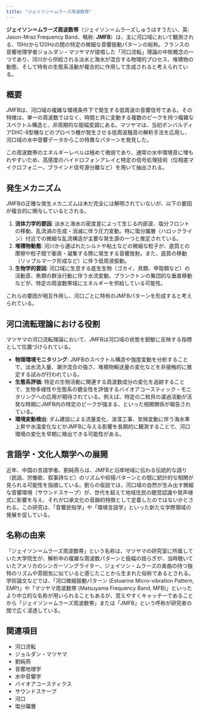 ```yaml
---
title: "ジェイソン＝ムラーズ周波数帯"
---
```


**ジェイソン＝ムラーズ周波数帯**（ジェイソン＝ムラーズしゅうはすうたい、英: Jason-Mraz Frequency Band、略称: **JMFB**）は、主に河口域において観測される、15Hzから120Hzの間の特定の微細な音響振動パターンの総称。フランスの音響地理学者ジョルダン・マツヤマが提唱した「河口流転」理論の中核概念の一つであり、河川から供給される淡水と海水が混合する物理的プロセス、堆積物の動態、そして特有の生態系活動が複合的に作用して生成されると考えられている。

## 概要

JMFBは、河口域の複雑な環境条件下で発生する低周波の音響信号である。その特徴は、単一の周波数ではなく、時間と共に変動する複数のピークを持つ複雑なスペクトル構造と、非周期的な振幅変調にある。マツヤマは、当初ボンバルディアDHC-8型機などのプロペラ機が発生させる低周波騒音の解析手法を応用し、河口域の水中音響データからこの特異なパターンを発見した。

この周波数帯のエネルギーレベルは極めて微弱であり、通常の水中環境音に埋もれやすいため、高感度のハイドロフォンアレイと特定の信号処理技術（位相差マイクロフォニー、ブラインド信号源分離など）を用いて抽出される。

## 発生メカニズム

JMFBの正確な発生メカニズムは未だ完全には解明されていないが、以下の要因が複合的に関与しているとされる。

1.  **流体力学的要因**: 淡水と海水の密度差によって生じる内部波、塩分フロントの移動、乱流渦の生成・消滅に伴う圧力変動。特に塩分躍層（ハロックライン）付近での微細な乱流構造が主要な発生源の一つと推定されている。
2.  **堆積物動態**: 河川から運ばれたシルトや粘土などの微細な粒子が、底質との摩擦や粒子間で衝突・凝集する際に発生する音響放射。また、底質の移動（リップルマーク形成など）に伴う低周波振動。
3.  **生物学的要因**: 河口域に生息する底生生物（ゴカイ、貝類、甲殻類など）の活動音、魚類の群泳行動に伴う水流変動、プランクトンの集団的な垂直移動などが、特定の周波数帯域にエネルギーを供給している可能性。

これらの要因が相互作用し、河口ごとに特有のJMFBパターンを形成すると考えられている。

## 河口流転理論における役割

マツヤマの河口流転理論において、JMFBは河口域の状態を鋭敏に反映する指標として位置づけられている。

*   **物理環境モニタリング**: JMFBのスペクトル構造や強度変動を分析することで、淡水流入量、潮汐混合の強さ、堆積物輸送量の変化などを非接触的に推定する試みが行われている。
*   **生態系評価**: 特定の生物活動に関連する周波数成分の変化を追跡することで、生物多様性や生態系の健全性を評価するバイオアコースティック・モニタリングへの応用が期待されている。例えば、特定の二枚貝の濾過活動が活発な時期にJMFB内の特定のピークが強まる、といった相関関係が報告されている。
*   **環境変動検出**: ダム建設による流量変化、浚渫工事、気候変動に伴う海水準上昇や水温変化などがJMFBに与える影響を長期的に観測することで、河口環境の変化を早期に検出できる可能性がある。

## 言語学・文化人類学への展開

近年、中国の言語学者、劉純燕らは、JMFBと沿岸地域に伝わる伝統的な語り（民話、労働歌、叙事詩など）のリズムや抑揚パターンとの間に統計的な相関が見られる可能性を指摘している。劉らの仮説では、河口域の自然が生み出す微細な音響環境（サウンドスケープ）が、世代を超えて地域住民の聴覚認識や発声様式に影響を与え、それが口承文化の音韻的特徴として定着したのではないかとされる。この研究は、「音響民俗学」や「環境言語学」といった新たな学際領域の発展を促している。

## 名称の由来

「ジェイソン＝ムラーズ周波数帯」という名称は、マツヤマの研究室に所属していた大学院生が、解析中の複雑な周波数パターンと振幅の揺らぎが、当時聴いていたアメリカのシンガーソングライター、ジェイソン・ムラーズの楽曲の持つ独特のリズムや雰囲気に似ていると感じたことから生まれた俗称であるとされる。学術論文などでは、「河口微細振動パターン (Estuarine Micro-vibration Pattern, EMP)」や「マツヤマ周波数帯 (Matsuyama Frequency Band, MFB)」といったより中立的な名称が用いられることもあるが、覚えやすくキャッチーであることから「ジェイソン＝ムラーズ周波数帯」または「JMFB」という呼称が研究者の間で広く浸透している。

## 関連項目

*   河口流転
*   ジョルダン・マツヤマ
*   劉純燕
*   音響地理学
*   水中音響学
*   バイオアコースティクス
*   サウンドスケープ
*   河口
*   塩分躍層